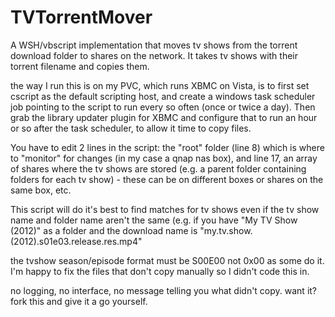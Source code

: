 TVTorrentMover
==============

A WSH/vbscript implementation that moves tv shows from the torrent download folder to shares on the network. It takes tv shows with their torrent filename and copies them.

the way I run this is on my PVC, which runs XBMC on Vista, is to first set cscript as the default scripting host, and create a windows task scheduler job pointing to the script to run every so often (once or twice a day). Then grab the library updater plugin for XBMC and configure that to run an hour or so after the task scheduler, to allow it time to copy files.

You have to edit 2 lines in the script: the "root" folder (line 8) which is where to "monitor" for changes (in my case a qnap nas box), and line 17, an array of shares where the tv shows are stored (e.g. a parent folder containing folders for each tv show) - these can be on different boxes or shares on the same box, etc.

This script will do it's best to find matches for tv shows even if the tv show name and folder name aren't the same (e.g. if you have "My TV Show (2012)" as a folder and the download name is "my.tv.show.(2012).s01e03.release.res.mp4"

the tvshow season/episode format must be S00E00 not 0x00 as some do it. I'm happy to fix the files that don't copy manually so I didn't code this in.

no logging, no interface, no message telling you what didn't copy. want it? fork this and give it a go yourself.